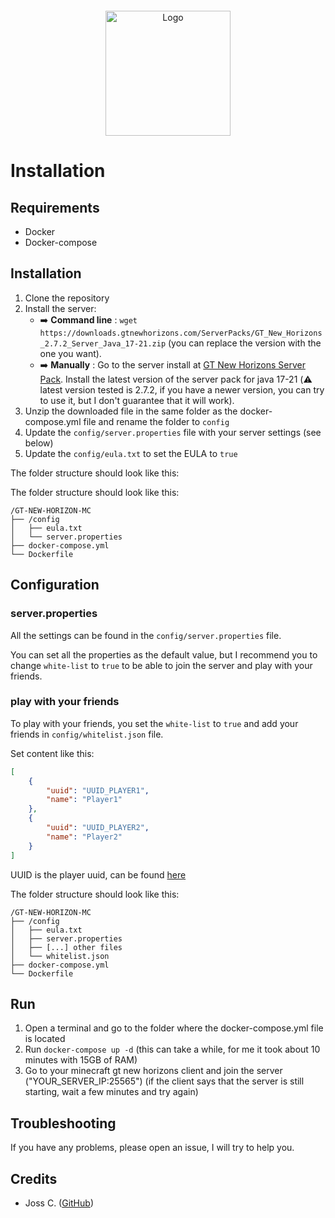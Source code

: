 <div align="center" style="margin-top: 20px;">
  <img src="https://www.gtnewhorizons.com/images/big_gnd.webp" alt="Logo" width="auto" height="200">
</div>

# Installation

## Requirements

- Docker
- Docker-compose

## Installation

1. Clone the repository
2. Install the server:
    - ➡️ **Command line** : `wget https://downloads.gtnewhorizons.com/ServerPacks/GT_New_Horizons_2.7.2_Server_Java_17-21.zip` (you can replace the version with the one you want).
    - ➡️ **Manually** : Go to the server install at [GT New Horizons Server Pack](https://downloads.gtnewhorizons.com/ServerPacks/). Install the latest version of the server pack for java 17-21 (⚠️ latest version tested is 2.7.2, if you have a newer version, you can try to use it, but I don't guarantee that it will work).
4. Unzip the downloaded file in the same folder as the docker-compose.yml file and rename the folder to `config`
5. Update the `config/server.properties` file with your server settings (see below)
6. Update the `config/eula.txt` to set the EULA to `true`

The folder structure should look like this:

The folder structure should look like this:

```
/GT-NEW-HORIZON-MC
├── /config
│   ├── eula.txt
│   └── server.properties
├── docker-compose.yml
└── Dockerfile
```

## Configuration

### server.properties

All the settings can be found in the `config/server.properties` file.

You can set all the properties as the default value, but I recommend you to change `white-list` to `true` to be able to join the server and play with your friends.

### play with your friends

To play with your friends, you set the `white-list` to `true` and add your friends in `config/whitelist.json` file.

Set content like this:

```json
[
    {
        "uuid": "UUID_PLAYER1",
        "name": "Player1"
    },
    {
        "uuid": "UUID_PLAYER2",
        "name": "Player2"
    }
]
```

UUID is the player uuid, can be found [here](https://mcuuid.net/)

The folder structure should look like this:

```
/GT-NEW-HORIZON-MC
├── /config
│   ├── eula.txt
│   ├── server.properties
│   ├── [...] other files
│   └── whitelist.json
├── docker-compose.yml
└── Dockerfile
```

## Run

1. Open a terminal and go to the folder where the docker-compose.yml file is located
2. Run `docker-compose up -d` (this can take a while, for me it took about 10 minutes with 15GB of RAM)
3. Go to your minecraft gt new horizons client and join the server ("YOUR_SERVER_IP:25565") (if the client says that the server is still starting, wait a few minutes and try again)

## Troubleshooting

If you have any problems, please open an issue, I will try to help you.

## Credits

- Joss C. ([GitHub](https://github.com/nexus9111))